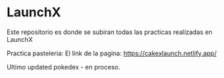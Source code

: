 # LaunchX

Este repositorio es donde se subiran todas las practicas realizadas en LaunchX

Practica pasteleria: 
El link de la pagina: https://cakexlaunch.netlify.app/

Ultimo updated pokedex - en proceso.
